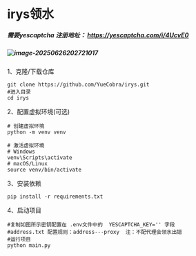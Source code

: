 # irys领水

##### 需要yescaptcha  注册地址： https://yescaptcha.com/i/4UcvE0

##### ![image-20250626202721017](C:\Users\Administrator\AppData\Roaming\Typora\typora-user-images\image-20250626202721017.png)

1、克隆/下载仓库

```
git clone https://github.com/YueCobra/irys.git
#进入目录
cd irys
```

2、配置虚拟环境(可选)

```
# 创建虚拟环境
python -m venv venv

# 激活虚拟环境
# Windows
venv\Scripts\activate
# macOS/Linux
source venv/bin/activate
```

3、安装依赖

```
pip install -r requirements.txt
```

4、启动项目

```
#复制如图所示密钥配置在 .env文件中的  YESCAPTCHA_KEY='' 字段
#address.txt 配置规则：address---proxy  注：不配代理会领水出错
#运行项目 
python main.py
```